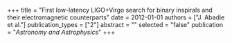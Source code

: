 +++
title = "First low-latency LIGO+Virgo search for binary inspirals and their electromagnetic counterparts"
date = 2012-01-01
authors = ["J. Abadie et al."]
publication_types = ["2"]
abstract = ""
selected = "false"
publication = "*Astronomy and Astrophysics*"
+++

